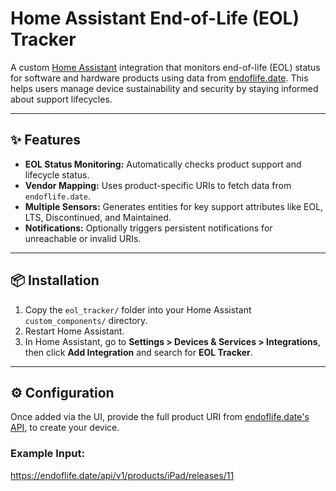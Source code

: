 # Home Assistant End-of-Life (EOL) Tracker

A custom [Home Assistant](https://www.home-assistant.io/) integration that monitors end-of-life (EOL) status for software and hardware products using data from [endoflife.date](https://endoflife.date). This helps users manage device sustainability and security by staying informed about support lifecycles.

---

## ✨ Features

- **EOL Status Monitoring:** Automatically checks product support and lifecycle status.
- **Vendor Mapping:** Uses product-specific URIs to fetch data from `endoflife.date`.
- **Multiple Sensors:** Generates entities for key support attributes like EOL, LTS, Discontinued, and Maintained.
- **Notifications:** Optionally triggers persistent notifications for unreachable or invalid URIs.

---

## 📦 Installation

1. Copy the `eol_tracker/` folder into your Home Assistant `custom_components/` directory.
2. Restart Home Assistant.
3. In Home Assistant, go to **Settings > Devices & Services > Integrations**, then click **Add Integration** and search for **EOL Tracker**.

---

## ⚙️ Configuration

Once added via the UI, provide the full product URI from [endoflife.date's API](https://endoflife.date/docs/api), to create your device.

### Example Input:
https://endoflife.date/api/v1/products/iPad/releases/11
